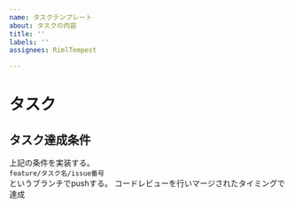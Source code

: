 ```yaml
---
name: タスクテンプレート
about: タスクの内容
title: ''
labels: ''
assignees: RimlTempest

---
```


# タスク

## タスク達成条件

上記の条件を実装する。  
`feature/タスク名/issue番号`  
というブランチでpushする。
コードレビューを行いマージされたタイミングで達成
